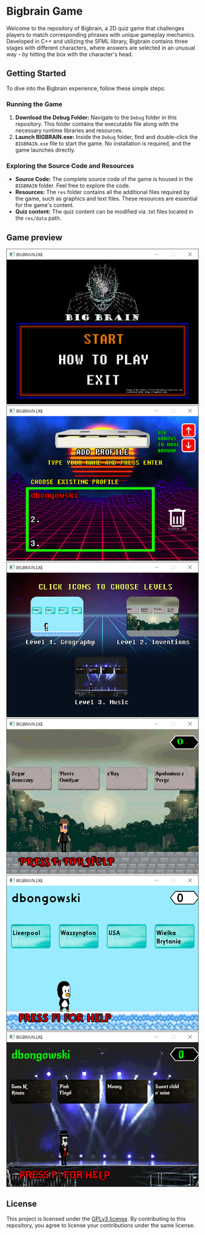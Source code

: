 # Bigbrain Game

Welcome to the repository of Bigbrain, a 2D quiz game that challenges players to match corresponding phrases with unique gameplay mechanics. Developed in C++ and utilizing the SFML library, Bigbrain contains three stages with different characters, where answers are selected in an unusual way - by hitting the box with the character's head.

## Getting Started

To dive into the Bigbrain experience, follow these simple steps:

### Running the Game

1. **Download the Debug Folder:** Navigate to the `Debug` folder in this repository. This folder contains the executable file along with the necessary runtime libraries and resources.
2. **Launch BIGBRAIN.exe:** Inside the `Debug` folder, find and double-click the `BIGBRAIN.exe` file to start the game. No installation is required, and the game launches directly.

### Exploring the Source Code and Resources

- **Source Code:** The complete source code of the game is housed in the `BIGBRAIN` folder. Feel free to explore the code.
- **Resources:** The `res` folder contains all the additional files required by the game, such as graphics and text files. These resources are essential for the game's content.
- **Quiz content:** The quiz content can be modified via .txt files located in the `res/data` path.
## Game preview
![Start Screen](screenshots/Start_screen.PNG "Start Screen")
![Profile Manager](screenshots/Profile_manager.PNG "Profile Manager")
![Level Selection](screenshots/Main_menu.PNG "Level Selection")
![Inventions](screenshots/Invention.PNG "Inventions")
![Geography](screenshots/Geography.PNG "Inventions")
![Music](screenshots/Music.PNG "Inventions")

## License

This project is licensed under the [GPLv3 license](https://www.gnu.org/licenses/gpl-3.0.en.html). By contributing to this repository, you agree to license your contributions under the same license.

